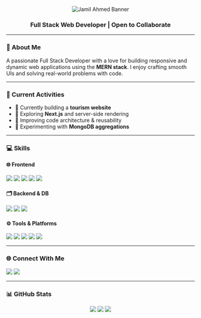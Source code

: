 <!-- Cool SVG Banner -->
<p align="center">
  <img src="https://capsule-render.vercel.app/api?type=waving&color=gradient&height=200&section=header&text=Hi,%20I'm%20Jamil%20Ahmed&fontSize=40&fontAlign=50&fontColor=ffffff&animation=fadeIn" alt="Jamil Ahmed Banner"/>
</p>

<h3 align="center">Full Stack Web Developer | Open to Collaborate</h3>

---

### 👋 About Me

A passionate Full Stack Developer with a love for building responsive and dynamic web applications using the **MERN stack**. I enjoy crafting smooth UIs and solving real-world problems with code.

---

### 🧭 Current Activities

- 🚀 Currently building a **tourism website**
- 📘 Exploring **Next.js** and server-side rendering
- 🔧 Improving code architecture & reusability
- 🧪 Experimenting with **MongoDB aggregations**

---

### 💻 Skills

#### 🌐 Frontend

<p>
  <img src="https://img.shields.io/badge/HTML5-E34F26?logo=html5&logoColor=white"/>
  <img src="https://img.shields.io/badge/CSS3-1572B6?logo=css3&logoColor=white"/>
  <img src="https://img.shields.io/badge/JavaScript-F7DF1E?logo=javascript&logoColor=black"/>
  <img src="https://img.shields.io/badge/React-61DAFB?logo=react&logoColor=black"/>
  <img src="https://img.shields.io/badge/Tailwind_CSS-38B2AC?logo=tailwind-css&logoColor=white"/>
</p>

#### 🗂️ Backend & DB

<p>
  <img src="https://img.shields.io/badge/Node.js-339933?logo=node.js&logoColor=white"/>
  <img src="https://img.shields.io/badge/Express.js-000000?logo=express&logoColor=white"/>
  <img src="https://img.shields.io/badge/MongoDB-47A248?logo=mongodb&logoColor=white"/>
</p>

#### ⚙️ Tools & Platforms

<p>
  <img src="https://img.shields.io/badge/Git-F05032?logo=git&logoColor=white"/>
  <img src="https://img.shields.io/badge/GitHub-181717?logo=github&logoColor=white"/>
  <img src="https://img.shields.io/badge/Firebase-FFCA28?logo=firebase&logoColor=black"/>
  <img src="https://img.shields.io/badge/Vercel-000000?logo=vercel&logoColor=white"/>
  <img src="https://img.shields.io/badge/Linux-FCC624?logo=linux&logoColor=black"/>
</p>

---

### 🌐 Connect With Me

<p>
  
  <a href="https://linkedin.com/in/jamil-ahmed201" target="_blank"><img src="https://img.shields.io/badge/LinkedIn-0077B5?logo=linkedin&logoColor=white" /></a>
  <a href="mailto:what6499@gmail.com"><img src="https://img.shields.io/badge/Email-D14836?logo=gmail&logoColor=white" /></a>
</p>

---

### 📊 GitHub Stats

<p align="center">
  <img src="https://github-readme-stats.vercel.app/api?username=what6499&show_icons=true&theme=github_dark&hide_border=true" />
  <img src="https://github-readme-streak-stats.herokuapp.com?user=what6499&theme=github-dark&hide_border=true" />
  <img src="https://github-readme-stats.vercel.app/api/top-langs/?username=what6499&layout=compact&theme=github_dark&hide_border=true" />
</p>
